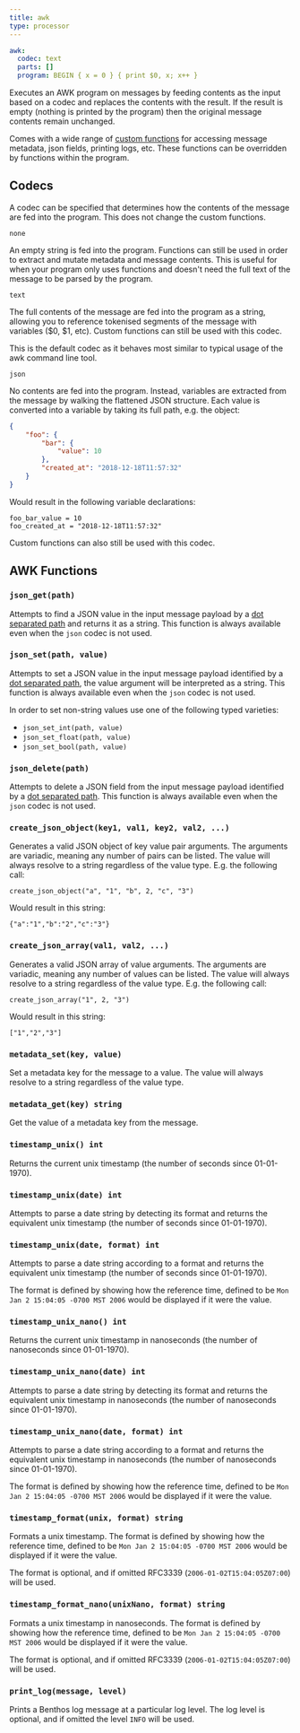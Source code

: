 ```yaml
---
title: awk
type: processor
---
```


```yaml
awk:
  codec: text
  parts: []
  program: BEGIN { x = 0 } { print $0, x; x++ }
```

Executes an AWK program on messages by feeding contents as the input based on a
codec and replaces the contents with the result. If the result is empty (nothing
is printed by the program) then the original message contents remain unchanged.

Comes with a wide range of [custom functions](#awk-functions) for accessing
message metadata, json fields, printing logs, etc. These functions can be
overridden by functions within the program.

## Codecs

A codec can be specified that determines how the contents of the message are fed
into the program. This does not change the custom functions.

`none`

An empty string is fed into the program. Functions can still be used in order to
extract and mutate metadata and message contents. This is useful for when your
program only uses functions and doesn't need the full text of the message to be
parsed by the program.

`text`

The full contents of the message are fed into the program as a string, allowing
you to reference tokenised segments of the message with variables ($0, $1, etc).
Custom functions can still be used with this codec.

This is the default codec as it behaves most similar to typical usage of the awk
command line tool.

`json`

No contents are fed into the program. Instead, variables are extracted from the
message by walking the flattened JSON structure. Each value is converted into a
variable by taking its full path, e.g. the object:

``` json
{
	"foo": {
		"bar": {
			"value": 10
		},
		"created_at": "2018-12-18T11:57:32"
	}
}
```

Would result in the following variable declarations:

```
foo_bar_value = 10
foo_created_at = "2018-12-18T11:57:32"
```

Custom functions can also still be used with this codec.

## AWK Functions

### `json_get(path)`

Attempts to find a JSON value in the input message payload by a
[dot separated path](/docs/configuration/field_paths) and returns it as a string. This
function is always available even when the `json` codec is not used.

### `json_set(path, value)`

Attempts to set a JSON value in the input message payload identified by a
[dot separated path](/docs/configuation/field_paths), the value argument will be interpreted
as a string. This function is always available even when the `json` codec is not
used.

In order to set non-string values use one of the following typed varieties:

- `json_set_int(path, value)`
- `json_set_float(path, value)`
- `json_set_bool(path, value)`

### `json_delete(path)`

Attempts to delete a JSON field from the input message payload identified by a
[dot separated path](/docs/configuation/field_paths). This function is always available even
when the `json` codec is not used.

### `create_json_object(key1, val1, key2, val2, ...)`

Generates a valid JSON object of key value pair arguments. The arguments are
variadic, meaning any number of pairs can be listed. The value will always
resolve to a string regardless of the value type. E.g. the following call:

`create_json_object("a", "1", "b", 2, "c", "3")`

Would result in this string:

`{"a":"1","b":"2","c":"3"}`

### `create_json_array(val1, val2, ...)`

Generates a valid JSON array of value arguments. The arguments are variadic,
meaning any number of values can be listed. The value will always resolve to a
string regardless of the value type. E.g. the following call:

`create_json_array("1", 2, "3")`

Would result in this string:

`["1","2","3"]`

### `metadata_set(key, value)`

Set a metadata key for the message to a value. The value will always resolve to
a string regardless of the value type.

### `metadata_get(key) string`

Get the value of a metadata key from the message.

### `timestamp_unix() int`

Returns the current unix timestamp (the number of seconds since 01-01-1970).

### `timestamp_unix(date) int`

Attempts to parse a date string by detecting its format and returns the
equivalent unix timestamp (the number of seconds since 01-01-1970).

### `timestamp_unix(date, format) int`

Attempts to parse a date string according to a format and returns the equivalent
unix timestamp (the number of seconds since 01-01-1970).

The format is defined by showing how the reference time, defined to be
`Mon Jan 2 15:04:05 -0700 MST 2006` would be displayed if it were the value.

### `timestamp_unix_nano() int`

Returns the current unix timestamp in nanoseconds (the number of nanoseconds
since 01-01-1970).

### `timestamp_unix_nano(date) int`

Attempts to parse a date string by detecting its format and returns the
equivalent unix timestamp in nanoseconds (the number of nanoseconds since
01-01-1970).

### `timestamp_unix_nano(date, format) int`

Attempts to parse a date string according to a format and returns the equivalent
unix timestamp in nanoseconds (the number of nanoseconds since 01-01-1970).

The format is defined by showing how the reference time, defined to be
`Mon Jan 2 15:04:05 -0700 MST 2006` would be displayed if it were the value.

### `timestamp_format(unix, format) string`

Formats a unix timestamp. The format is defined by showing how the reference
time, defined to be `Mon Jan 2 15:04:05 -0700 MST 2006` would be displayed if it
were the value.

The format is optional, and if omitted RFC3339 (`2006-01-02T15:04:05Z07:00`)
will be used.

### `timestamp_format_nano(unixNano, format) string`

Formats a unix timestamp in nanoseconds. The format is defined by showing how
the reference time, defined to be `Mon Jan 2 15:04:05 -0700 MST 2006` would be
displayed if it were the value.

The format is optional, and if omitted RFC3339 (`2006-01-02T15:04:05Z07:00`)
will be used.

### `print_log(message, level)`

Prints a Benthos log message at a particular log level. The log level is
optional, and if omitted the level `INFO` will be used.


